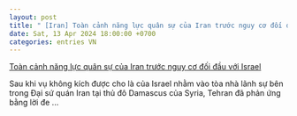 ```yaml
---
layout: post
title: " [Iran] Toàn cảnh năng lực quân sự của Iran trước nguy cơ đối đầu với Israel"
date: Sat, 13 Apr 2024 18:00:00 +0700
categories: entries VN
---
```

[Toàn cảnh năng lực quân sự của Iran trước nguy cơ đối đầu với Israel](https://baotintuc.vn/phan-tichnhan-dinh/toan-canh-nang-luc-quan-su-cua-iran-truoc-nguy-co-doi-dau-voi-israel-20240413165607674.htm)

Sau khi vụ không kích được cho là của Israel nhằm vào tòa nhà lãnh sự bên trong Đại sứ quán Iran tại thủ đô Damascus của Syria, Tehran đã phản ứng bằng lời đe ...

